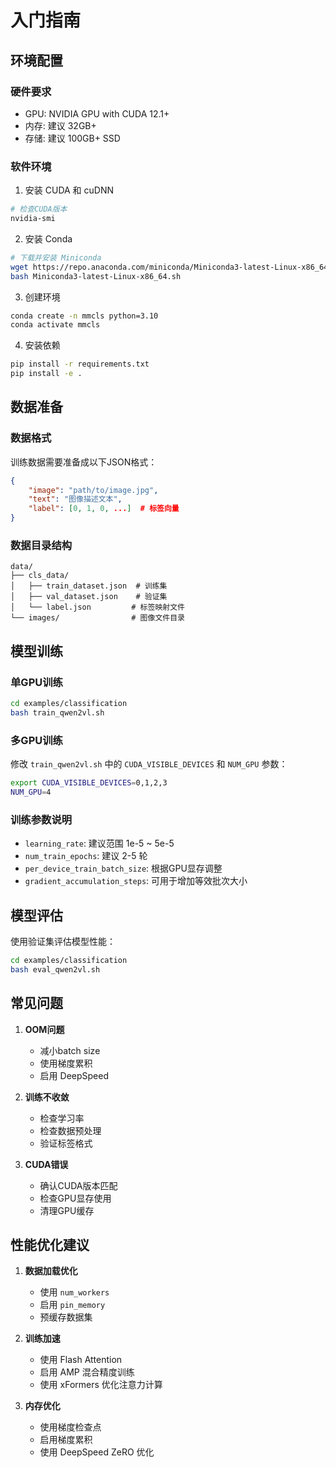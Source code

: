 # 入门指南

## 环境配置

### 硬件要求
- GPU: NVIDIA GPU with CUDA 12.1+
- 内存: 建议 32GB+
- 存储: 建议 100GB+ SSD

### 软件环境
1. 安装 CUDA 和 cuDNN
```bash
# 检查CUDA版本
nvidia-smi
```

2. 安装 Conda
```bash
# 下载并安装 Miniconda
wget https://repo.anaconda.com/miniconda/Miniconda3-latest-Linux-x86_64.sh
bash Miniconda3-latest-Linux-x86_64.sh
```

3. 创建环境
```bash
conda create -n mmcls python=3.10
conda activate mmcls
```

4. 安装依赖
```bash
pip install -r requirements.txt
pip install -e .
```

## 数据准备

### 数据格式
训练数据需要准备成以下JSON格式：
```json
{
    "image": "path/to/image.jpg",
    "text": "图像描述文本",
    "label": [0, 1, 0, ...]  # 标签向量
}
```

### 数据目录结构
```
data/
├── cls_data/
│   ├── train_dataset.json  # 训练集
│   ├── val_dataset.json    # 验证集
│   └── label.json         # 标签映射文件
└── images/                # 图像文件目录
```

## 模型训练

### 单GPU训练
```bash
cd examples/classification
bash train_qwen2vl.sh
```

### 多GPU训练
修改 `train_qwen2vl.sh` 中的 `CUDA_VISIBLE_DEVICES` 和 `NUM_GPU` 参数：
```bash
export CUDA_VISIBLE_DEVICES=0,1,2,3
NUM_GPU=4
```

### 训练参数说明
- `learning_rate`: 建议范围 1e-5 ~ 5e-5
- `num_train_epochs`: 建议 2-5 轮
- `per_device_train_batch_size`: 根据GPU显存调整
- `gradient_accumulation_steps`: 可用于增加等效批次大小

## 模型评估

使用验证集评估模型性能：
```bash
cd examples/classification
bash eval_qwen2vl.sh
```

## 常见问题

1. **OOM问题**
   - 减小batch size
   - 使用梯度累积
   - 启用 DeepSpeed

2. **训练不收敛**
   - 检查学习率
   - 检查数据预处理
   - 验证标签格式

3. **CUDA错误**
   - 确认CUDA版本匹配
   - 检查GPU显存使用
   - 清理GPU缓存

## 性能优化建议

1. **数据加载优化**
   - 使用 `num_workers`
   - 启用 `pin_memory`
   - 预缓存数据集

2. **训练加速**
   - 使用 Flash Attention
   - 启用 AMP 混合精度训练
   - 使用 xFormers 优化注意力计算

3. **内存优化**
   - 使用梯度检查点
   - 启用梯度累积
   - 使用 DeepSpeed ZeRO 优化 